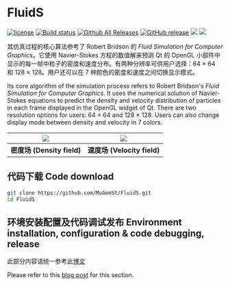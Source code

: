 ﻿# FluidS
[![license](https://img.shields.io/github/license/MuGemSt/FluidS.svg)](https://github.com/MuGemSt/FluidS/blob/main/LICENSE)
[![Build status](https://ci.appveyor.com/api/projects/status/b531gepjilv9m6ko?svg=true)](https://ci.appveyor.com/project/MuGemSt/fluids)
[![Github All Releases](https://img.shields.io/github/downloads/MuGemSt/FluidS/total.svg)](https://github.com/MuGemSt/FluidS/releases)
[![GitHub release](https://img.shields.io/github/release/MuGemSt/FluidS.svg)](https://github.com/MuGemSt/FluidS/releases/latest)
[![](https://img.shields.io/badge/bilibili-BV1LM4y1Q7K1-fc8bab.svg)](https://www.bilibili.com/video/BV1LM4y1Q7K1)
[![](https://img.shields.io/badge/cnblog-17181715-075db3.svg)](https://www.cnblogs.com/MuGem/p/17181715.html)

其仿真过程的核心算法参考了 Robert Bridson 的 _Fluid Simulation for Computer Graphics_。它使用 Navier-Stokes 方程的数值解来预测 Qt 的 OpenGL 小部件中显示的每一帧中粒子的密度和速度分布。有两种分辨率可供用户选择：64 × 64 和 128 × 128。用户还可以在 7 种颜色的密度和速度之间切换显示模式。

Its core algorithm of the simulation process refers to Robert Bridson's _Fluid Simulation for Computer Graphics_. It uses the numerical solution of Navier-Stokes equations to predict the density and velocity distribution of particles in each frame displayed in the OpenGL widget of Qt. There are two resolution options for users: 64 × 64 and 128 × 128. Users can also change display mode between density and velocity in 7 colors.

| ![](https://user-images.githubusercontent.com/20459298/233125917-4eb82aec-a305-4e92-8bb7-88fb5f52d775.PNG) | ![](https://user-images.githubusercontent.com/20459298/233125957-1e9ed77d-85f5-40a5-873d-86efc9adba2f.PNG) |
| :--------------------------------------------------------------------------------------------------------: | :--------------------------------------------------------------------------------------------------------: |
|                                         **密度场 (Density field)**                                         |                                        **速度场 (Velocity field)**                                         |

## 代码下载 Code download
```bash
git clone https://github.com/MuGemSt/FluidS.git
cd FluidS
```

## 环境安装配置及代码调试发布 Environment installation, configuration & code debugging, release
此部分内容请统一参考此[博文](https://www.cnblogs.com/MuGem/p/17017055.html)

Please refer to this [blog post](https://www.cnblogs.com/MuGem/p/17017063.html) for this section.